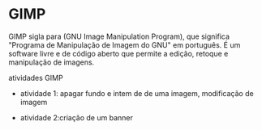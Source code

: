 # GIMP

GIMP sigla para (GNU Image Manipulation Program), que significa "Programa de Manipulação de Imagem do GNU" em português. É um software livre e de código aberto que permite a edição, retoque e manipulação de imagens. 

atividades GIMP

* atividade 1: apagar fundo e intem de de uma imagem, modificação de imagem

* atividade 2:criação de um banner

 
 
